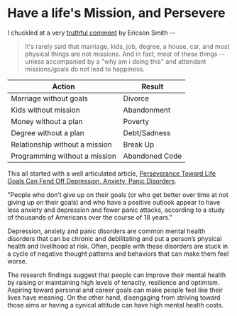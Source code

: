 # Have a life's Mission, and Persevere

I chuckled at a very [truthful comment](https://news.ycombinator.com/item?id=23935103) by Ericson Smith --

> It's rarely said that marriage, kids, job, degree, a house, car, and most physical things are not missions. And in fact, most of these things -- unless accompanied by a "why am i doing this" and attendant missions/goals do not lead to happiness.

| Action                         | Result         |
| ------------------------------ | -------------- |
| Marriage without goals         | Divorce        |
| Kids without mission           | Abandonment    |
| Money without a plan           | Poverty        |
| Degree without a plan          | Debt/Sadness   |
| Relationship without a mission | Break Up       |
| Programming without a mission  | Abandoned Code |

This all started with a well articulated article, [Perseverance Toward Life Goals Can Fend Off Depression, Anxiety, Panic Disorders](https://www.apa.org/news/press/releases/2019/05/goals-perseverance).

"People who don’t give up on their goals (or who get better over time at not giving up on their goals) and who have a positive outlook appear to have less anxiety and depression and fewer panic attacks, according to a study of thousands of Americans over the course of 18 years."

Depression, anxiety and panic disorders are common mental health disorders that can be chronic and debilitating and put a person’s physical health and livelihood at risk. Often, people with these disorders are stuck in a cycle of negative thought patterns and behaviors that can make them feel worse.

The research findings suggest that people can improve their mental health by raising or maintaining high levels of tenacity, resilience and optimism. Aspiring toward personal and career goals can make people feel like their lives have meaning. On the other hand, disengaging from striving toward those aims or having a cynical attitude can have high mental health costs.
